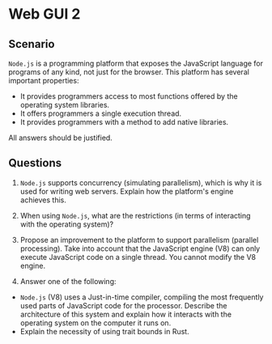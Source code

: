# Web GUI 2

## Scenario

`Node.js` is a programming platform that exposes the JavaScript language for programs of any kind, not just for the browser.
This platform has several important properties:

- It provides programmers access to most functions offered by the operating system libraries.
- It offers programmers a single execution thread.
- It provides programmers with a method to add native libraries.

All answers should be justified.

## Questions

1. `Node.js` supports concurrency (simulating parallelism), which is why it is used for writing web servers.
Explain how the platform's engine achieves this.

1. When using `Node.js`, what are the restrictions (in terms of interacting with the operating system)?

1. Propose an improvement to the platform to support parallelism (parallel processing).
Take into account that the JavaScript engine (V8) can only execute JavaScript code on a single thread.
You cannot modify the V8 engine.

1. Answer one of the following:

- `Node.js` (V8) uses a Just-in-time compiler, compiling the most frequently used parts of JavaScript code for the processor.
Describe the architecture of this system and explain how it interacts with the operating system on the computer it runs on.
- Explain the necessity of using trait bounds in Rust.
